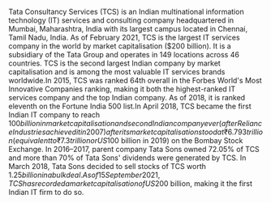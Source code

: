  Tata Consultancy Services (TCS) is an Indian multinational information technology (IT)
 services and consulting company headquartered in Mumbai, Maharashtra, India with
 its largest campus located in Chennai, Tamil Nadu, India. As of February 2021, TCS is
 the largest IT services company in the world by market capitalisation ($200 billion). It is
 a subsidiary of the Tata Group and operates in 149 locations across 46 countries.
TCS is the second largest Indian company by market capitalisation and is among the
 most valuable IT services brands worldwide.In 2015, TCS was ranked 64th overall in
 the Forbes World's Most Innovative Companies ranking, making it both the
 highest-ranked IT services company and the top Indian company. As of 2018, it is
 ranked eleventh on the Fortune India 500 list.In April 2018, TCS became the first
 Indian IT company to reach $100 billion in market capitalisation and second Indian
 company ever (after Reliance Industries achieved it in 2007) after its market
 capitalisation stood at ₹6.793 trillion (equivalent to ₹7.3 trillion or US$100 billion in
 2019) on the Bombay Stock Exchange.
 In 2016–2017, parent company Tata Sons owned 72.05% of TCS and more than 70%
 of Tata Sons' dividends were generated by TCS. In March 2018, Tata Sons decided to
 sell stocks of TCS worth $1.25 billion in a bulk deal.As of 15 September 2021, TCS has
 recorded a market capitalisation of US$200 billion, making it the first Indian IT firm to
 do so.
